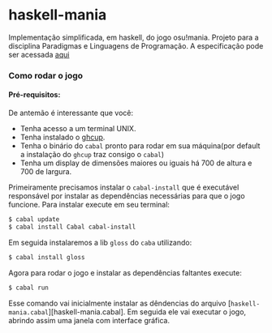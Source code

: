 # haskell-mania
Implementação simplificada, em haskell, do jogo osu!mania. Projeto para a disciplina Paradigmas e Linguagens de Programação. A especificação pode ser acessada [aqui](https://docs.google.com/document/d/1lwtagUiFO9Q02JBbwOYXgF-W4obM0LcYw6z6qNljZ18/edit)

### Como rodar o jogo

#### Pré-requisitos:

De antemão é interessante que você:
- Tenha acesso a um terminal UNIX.
- Tenha instalado o [ghcup](https://gitlab.haskell.org/haskell/ghcup-hs#installation).
- Tenha o binário do `cabal` pronto para rodar em sua máquina(por default a instalação do `ghcup` traz consigo o `cabal`)
- Tenha um display de dimensões maiores ou iguais há 700 de altura e 700 de largura.

Primeiramente precisamos instalar o `cabal-install` que é executável responsável por instalar as dependências necessárias para que o jogo funcione.
Para instalar execute em seu terminal:
```bash
$ cabal update
$ cabal install Cabal cabal-install
```

Em seguida instalaremos a lib `gloss` do `caba` utilizando:
```bash
$ cabal install gloss
```

Agora para rodar o jogo e instalar as dependências faltantes execute:
```bash
$ cabal run
```
Esse comando vai inicialmente instalar as dêndencias do arquivo [`haskell-mania.cabal`][haskell-mania.cabal]. Em seguida ele vai executar o jogo, abrindo assim uma janela com interface gráfica.
